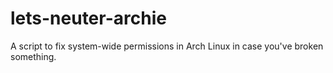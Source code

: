 # lets-neuter-archie
A script to fix system-wide permissions in Arch Linux in case you've broken something.

